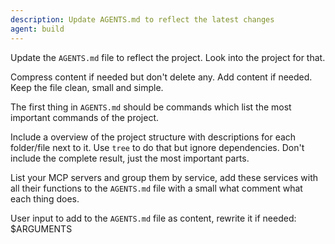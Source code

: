 ```yaml
---
description: Update AGENTS.md to reflect the latest changes
agent: build
---
```


Update the `AGENTS.md` file to reflect the project. Look into the project for that.

Compress content if needed but don't delete any. Add content if needed. Keep the file clean, small and simple.

The first thing in `AGENTS.md` should be commands which list the most important commands of the project.

Include a overview of the project structure with descriptions for each folder/file next to it. Use `tree` to do that but ignore dependencies. Don't include the complete result, just the most important parts.

List your MCP servers and group them by service, add these services with all their functions to the `AGENTS.md` file with a small what comment what each thing does.

User input to add to the `AGENTS.md` file as content, rewrite it if needed:
$ARGUMENTS
